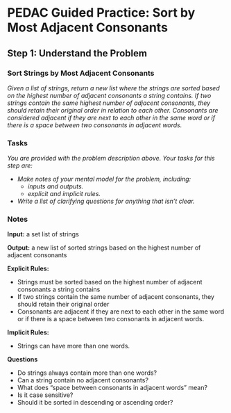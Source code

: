 # PEDAC Guided Practice: Sort by Most Adjacent Consonants

## Step 1: Understand the Problem

### Sort Strings by Most Adjacent Consonants

*Given a list of strings, return a new list where the strings are sorted based on the highest number of adjacent consonants a string contains. If two strings contain the same highest number of adjacent consonants, they should retain their original order in relation to each other. Consonants are considered adjacent if they are next to each other in the same word or if there is a space between two consonants in adjacent words.*

### Tasks

*You are provided with the problem description above. Your tasks for this step are:*

- *Make notes of your mental model for the problem, including:*
  - *inputs and outputs.*
  - *explicit and implicit rules.*
- *Write a list of clarifying questions for anything that isn’t clear.*

### Notes

**Input:** a set list of strings

**Output:** a new list of sorted strings based on the highest number of adjacent consonants

**Explicit Rules:**

- Strings must be sorted based on the highest number of adjacent consonants a string contains
- If two strings contain the same number of adjacent consonants, they should retain their original order
- Consonants are adjacent if they are next to each other in the same word or if there is a space between two consonants in adjacent words.

**Implicit Rules:**

- Strings can have more than one words.

**Questions**

- Do strings always contain more than one words?
- Can a string contain no adjacent consonants?
- What does “space between consonants in adjacent words” mean?
- Is it case sensitive?
- Should it be sorted in descending or ascending order?